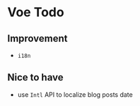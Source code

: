 # Voe Todo

## Improvement

- `i18n`

## Nice to have

- use `Intl` API to localize blog posts date
